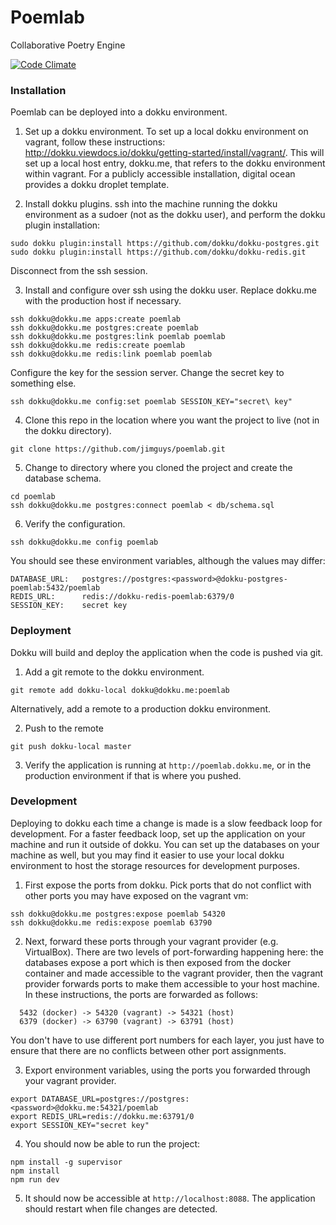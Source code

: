 Poemlab
========
Collaborative Poetry Engine

[![Code Climate](https://codeclimate.com/github/jimguys/poemlab.png)](https://codeclimate.com/github/jimguys/poemlab)

### Installation

Poemlab can be deployed into a dokku environment.

1. Set up a dokku environment. To set up a local dokku environment on vagrant, follow these instructions: http://dokku.viewdocs.io/dokku/getting-started/install/vagrant/. This will set up a local host entry, dokku.me, that refers to the dokku environment within vagrant. For a publicly accessible installation, digital ocean provides a dokku droplet template.

2. Install dokku plugins. ssh into the machine running the dokku environment as a sudoer (not as the dokku user), and perform the dokku plugin installation:

  ```
  sudo dokku plugin:install https://github.com/dokku/dokku-postgres.git
  sudo dokku plugin:install https://github.com/dokku/dokku-redis.git
  ```
  Disconnect from the ssh session.

3. Install and configure over ssh using the dokku user. Replace dokku.me with the production host if necessary.
  ```
  ssh dokku@dokku.me apps:create poemlab
  ssh dokku@dokku.me postgres:create poemlab
  ssh dokku@dokku.me postgres:link poemlab poemlab
  ssh dokku@dokku.me redis:create poemlab
  ssh dokku@dokku.me redis:link poemlab poemlab
  ```
  Configure the key for the session server. Change the secret key to something else.
  ```
  ssh dokku@dokku.me config:set poemlab SESSION_KEY="secret\ key"
  ```

4. Clone this repo in the location where you want the project to live (not in the dokku directory).
  ```
  git clone https://github.com/jimguys/poemlab.git
  ```

5. Change to directory where you cloned the project and create the database schema.
  ```
  cd poemlab
  ssh dokku@dokku.me postgres:connect poemlab < db/schema.sql
  ```

6. Verify the configuration.
  ```
  ssh dokku@dokku.me config poemlab
  ```
  You should see these environment variables, although the values may differ:
  ```
  DATABASE_URL:   postgres://postgres:<password>@dokku-postgres-poemlab:5432/poemlab
  REDIS_URL:      redis://dokku-redis-poemlab:6379/0
  SESSION_KEY:    secret key
  ```

### Deployment
Dokku will build and deploy the application when the code is pushed via git.

1. Add a git remote to the dokku environment.
  ```
  git remote add dokku-local dokku@dokku.me:poemlab
  ```
  Alternatively, add a remote to a production dokku environment.

2. Push to the remote
  ```
  git push dokku-local master
  ```

3. Verify the application is running at ```http://poemlab.dokku.me```, or in the production environment if that is where you pushed.

### Development
Deploying to dokku each time a change is made is a slow feedback loop for development. For a faster feedback loop, set up the application on your machine and run it outside of dokku. You can set up the databases on your machine as well, but you may find it easier to use your local dokku environment to host the storage resources for development purposes.

  1. First expose the ports from dokku. Pick ports that do not conflict with other ports you may have exposed on the vagrant vm:
  ```
  ssh dokku@dokku.me postgres:expose poemlab 54320
  ssh dokku@dokku.me redis:expose poemlab 63790
  ```

  2. Next, forward these ports through your vagrant provider (e.g. VirtualBox). There are two levels of port-forwarding happening here: the databases expose a port which is then exposed from the docker container and made accessible to the vagrant provider, then the vagrant provider forwards ports to make them accessible to your host machine. In these instructions, the ports are forwarded as follows:
  ```
    5432 (docker) -> 54320 (vagrant) -> 54321 (host)
    6379 (docker) -> 63790 (vagrant) -> 63791 (host)
  ```
  You don't have to use different port numbers for each layer, you just have to ensure that there are no conflicts between other port assignments.

  3. Export environment variables, using the ports you forwarded through your vagrant provider.
  ```
  export DATABASE_URL=postgres://postgres:<password>@dokku.me:54321/poemlab
  export REDIS_URL=redis://dokku.me:63791/0
  export SESSION_KEY="secret key"
  ```  

  4. You should now be able to run the project:
  ```
  npm install -g supervisor
  npm install
  npm run dev
  ```

  5. It should now be accessible at ```http://localhost:8088```. The application should restart when file changes are detected.
